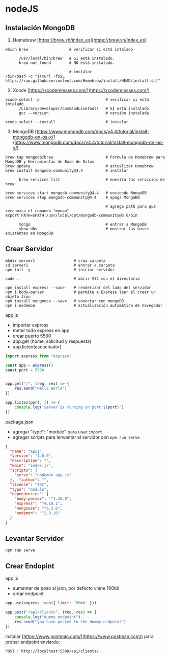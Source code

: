 # nodeJS


## Instalación MongoDB

1. Homebrew [https://brew.sh/index_es](https://brew.sh/index_es)

  ```console
  which brew                  # verificar si está intalado

        /usr/local/bin/brew   # SI está instalado.
        brew not found        # NO está instalado.

                              # instalar
  /bin/bash -c "$(curl -fsSL https://raw.githubusercontent.com/Homebrew/install/HEAD/install.sh)"
  ```

2. Xcode [https://xcodereleases.com/](https://xcodereleases.com/)

  ```console
  xcode-select -p                             # verificar si está intalado
        /Library/Developer/CommandLineTools   # SI está instalado
        gcc --version                         # versión instalada

  xcode-select --install                      # instalar
  ```

 3. MongoDB [https://www.mongodb.com/docs/v4.4/tutorial/install-mongodb-on-os-x/](https://www.mongodb.com/docs/v4.4/tutorial/install-mongodb-on-os-x/)
  ```console
  brew tap mongodb/brew                       # Formula de Homebrew para MongoDB y Herramientas de Base de Datos
  brew update                                 # actualizar Homebrew
  brew install mongodb-community@4.4          # instalar
        
        brew services list                    # muestra los servicios de brew

  brew services start mongodb-community@4.4   # enciende MongoDB
  brew services stop mongodb-community@4.4    # apaga MongoDB

                                              # agrega path para que reconozca el comando "mongo"
  export PATH=$PATH:/usr/local/opt/mongodb-community@3.6/bin

        mongo                                 # entrar a MongoDB
        show dbs                              # mostrar las bases existentes en MongoDB

  ```

## Crear Servidor

```console
mkdir server1                 # crea carpeta
cd server1                    # entrar a carpeta
npm init -y                   # iniciar servidor

code .                        # abrir VSC con el directorio

npm install express --save    # renderizar del lado del servidor 
npm i body-parser             # permite a Express leer el crear un objeto Json
npm install mongoose --save   # conectar con mongoDB
npm i nodemon                 # actualización automática de navegador

```

app.js
- importar express
- meter todo express en app
- crear puerto 5500
- app.get (home, solicitud y respuesta)
- app.listen(escuchador)

```js
import express from "express"

const app = express()
const port = 5500


app.get("/", (req, res) => {
    res.send("Hello World")
})

app.listen(port, () => {
    console.log(`Server is running on port ${port}`)
})
```

package.json

- agregar "type": "module" para usar `import`
- agregar scripts para lenvantar el servidor con `npm run serve`  

```json
{
  "name": "api1",
  "version": "1.0.0",
  "description": "",
  "main": "index.js",
  "scripts": {
    "serve": "nodemon app.js"
  },  "author": "",
  "license": "ISC",
  "type": "module",
  "dependencies": {
    "body-parser": "^1.20.0",
    "express": "^4.18.1",
    "mongoose": "^6.3.6",
    "nodemon": "^2.0.16"
  }
}
```


## Levantar Servidor

```console
npm run serve
```


## Crear Endopint

app.js
- aumentar de peso al json, por defecto viene 100kb
- crear endpoint

```js
app.use(express.json({ limit: '50mb' }))

app.post("/api/clients", (req, res) => {
    console.log("dummy endpoint")
    res.send("you have posted to the dummy endpoint")
})
```

instalar [https://www.postman.com/](https://www.postman.com/) para probar endpoint enviardo:

```web
POST : http://localhost:5500/api/clients/
```


